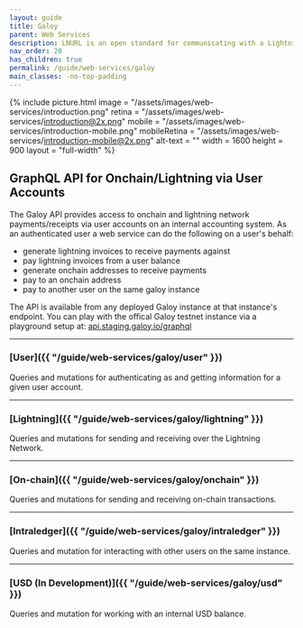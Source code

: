```yaml
---
layout: guide
title: Galoy
parent: Web Services
description: LNURL is an open standard for communicating with a Lightning node through HTTP.
nav_order: 20
has_children: true
permalink: /guide/web-services/galoy
main_classes: -no-top-padding
---
```


{% include picture.html 
   image = "/assets/images/web-services/introduction.png"
   retina = "/assets/images/web-services/introduction@2x.png"
   mobile = "/assets/images/web-services/introduction-mobile.png"
   mobileRetina = "/assets/images/web-services/introduction-mobile@2x.png"
   alt-text = ""
   width = 1600
   height = 900
   layout = "full-width"
%}

## GraphQL API for Onchain/Lightning via User Accounts

The Galoy API provides access to onchain and lightning network payments/receipts via user accounts on an internal accounting system. As an authenticated user a web service can do the following on a user's behalf:
- generate lightning invoices to receive payments against
- pay lightning invoices from a user balance
- generate onchain addresses to receive payments
- pay to an onchain address
- pay to another user on the same galoy instance

The API is available from any deployed Galoy instance at that instance's endpoint. You can play with the offical Galoy testnet instance via a playground setup at: [api.staging.galoy.io/graphql](https://api.staging.galoy.io/graphql)


---

### [User]({{ "/guide/web-services/galoy/user" }})
Queries and mutations for authenticating as and getting information for a given user account.

---

### [Lightning]({{ "/guide/web-services/galoy/lightning" }})
Queries and mutations for sending and receiving over the Lightning Network.

---

### [On-chain]({{ "/guide/web-services/galoy/onchain" }})
Queries and mutations for sending and receiving on-chain transactions.

---

### [Intraledger]({{ "/guide/web-services/galoy/intraledger" }})
Queries and mutation for interacting with other users on the same instance.

---

### [USD (In Development)]({{ "/guide/web-services/galoy/usd" }})
Queries and mutation for working with an internal USD balance.
